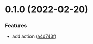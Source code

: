 # 0.1.0 (2022-02-20)


### Features

* add action ([a4d743f](https://github.com/digitalr00ts/action-pre-commit/commit/a4d743f40e0f6311af5f85439c2fb5857d6f9f92))




